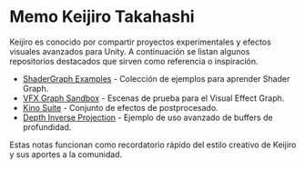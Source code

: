 # Memo Keijiro Takahashi

Keijiro es conocido por compartir proyectos experimentales y efectos visuales avanzados para Unity. A continuación se listan algunos repositorios destacados que sirven como referencia o inspiración.

- [ShaderGraph Examples](https://github.com/keijiro/ShaderGraphExamples) - Colección de ejemplos para aprender Shader Graph.
- [VFX Graph Sandbox](https://github.com/keijiro/VfxGraphSandbox) - Escenas de prueba para el Visual Effect Graph.
- [Kino Suite](https://github.com/keijiro?tab=repositories&q=kino&type=&language=&sort=) - Conjunto de efectos de postprocesado.
- [Depth Inverse Projection](https://github.com/keijiro/DepthInverseProjection) - Ejemplo de uso avanzado de buffers de profundidad.

Estas notas funcionan como recordatorio rápido del estilo creativo de Keijiro y sus aportes a la comunidad.

